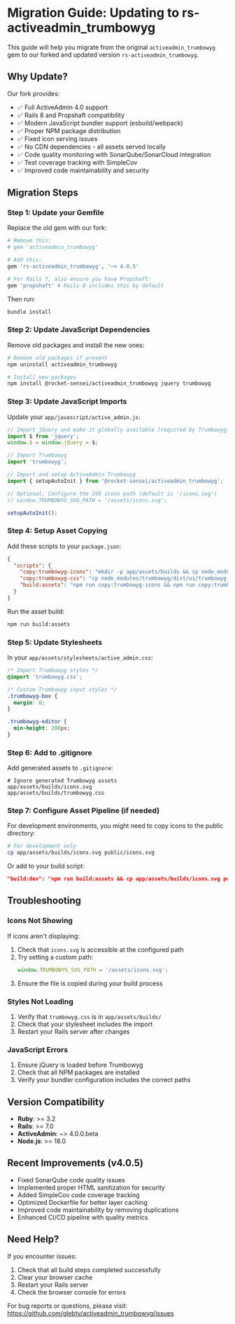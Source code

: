 # Migration Guide: Updating to rs-activeadmin_trumbowyg

This guide will help you migrate from the original `activeadmin_trumbowyg` gem to our forked and updated version `rs-activeadmin_trumbowyg`.

## Why Update?

Our fork provides:
- ✅ Full ActiveAdmin 4.0 support
- ✅ Rails 8 and Propshaft compatibility
- ✅ Modern JavaScript bundler support (esbuild/webpack)
- ✅ Proper NPM package distribution
- ✅ Fixed icon serving issues
- ✅ No CDN dependencies - all assets served locally
- ✅ Code quality monitoring with SonarQube/SonarCloud integration
- ✅ Test coverage tracking with SimpleCov
- ✅ Improved code maintainability and security

## Migration Steps

### Step 1: Update your Gemfile

Replace the old gem with our fork:

```ruby
# Remove this:
# gem 'activeadmin_trumbowyg'

# Add this:
gem 'rs-activeadmin_trumbowyg', '~> 4.0.5'

# For Rails 7, also ensure you have Propshaft:
gem 'propshaft' # Rails 8 includes this by default
```

Then run:
```bash
bundle install
```

### Step 2: Update JavaScript Dependencies

Remove old packages and install the new ones:

```bash
# Remove old packages if present
npm uninstall activeadmin_trumbowyg

# Install new packages
npm install @rocket-sensei/activeadmin_trumbowyg jquery trumbowyg
```

### Step 3: Update JavaScript Imports

Update your `app/javascript/active_admin.js`:

```javascript
// Import jQuery and make it globally available (required by Trumbowyg)
import $ from 'jquery';
window.$ = window.jQuery = $;

// Import Trumbowyg
import 'trumbowyg';

// Import and setup ActiveAdmin Trumbowyg
import { setupAutoInit } from '@rocket-sensei/activeadmin_trumbowyg';

// Optional: Configure the SVG icons path (default is '/icons.svg')
// window.TRUMBOWYG_SVG_PATH = '/assets/icons.svg';

setupAutoInit();
```

### Step 4: Setup Asset Copying

Add these scripts to your `package.json`:

```json
{
  "scripts": {
    "copy:trumbowyg-icons": "mkdir -p app/assets/builds && cp node_modules/trumbowyg/dist/ui/icons.svg app/assets/builds/icons.svg",
    "copy:trumbowyg-css": "cp node_modules/trumbowyg/dist/ui/trumbowyg.min.css app/assets/builds/trumbowyg.css",
    "build:assets": "npm run copy:trumbowyg-icons && npm run copy:trumbowyg-css && esbuild app/javascript/*.* --bundle --sourcemap --outdir=app/assets/builds"
  }
}
```

Run the asset build:
```bash
npm run build:assets
```

### Step 5: Update Stylesheets

In your `app/assets/stylesheets/active_admin.css`:

```css
/* Import Trumbowyg styles */
@import 'trumbowyg.css';

/* Custom Trumbowyg input styles */
.trumbowyg-box {
  margin: 0;
}

.trumbowyg-editor {
  min-height: 200px;
}
```

### Step 6: Add to .gitignore

Add generated assets to `.gitignore`:

```gitignore
# Ignore generated Trumbowyg assets
app/assets/builds/icons.svg
app/assets/builds/trumbowyg.css
```

### Step 7: Configure Asset Pipeline (if needed)

For development environments, you might need to copy icons to the public directory:

```bash
# For development only
cp app/assets/builds/icons.svg public/icons.svg
```

Or add to your build script:
```json
"build:dev": "npm run build:assets && cp app/assets/builds/icons.svg public/icons.svg"
```

## Troubleshooting

### Icons Not Showing

If icons aren't displaying:

1. Check that `icons.svg` is accessible at the configured path
2. Try setting a custom path:
   ```javascript
   window.TRUMBOWYG_SVG_PATH = '/assets/icons.svg';
   ```
3. Ensure the file is copied during your build process

### Styles Not Loading

1. Verify that `trumbowyg.css` is in `app/assets/builds/`
2. Check that your stylesheet includes the import
3. Restart your Rails server after changes

### JavaScript Errors

1. Ensure jQuery is loaded before Trumbowyg
2. Check that all NPM packages are installed
3. Verify your bundler configuration includes the correct paths

## Version Compatibility

- **Ruby**: >= 3.2
- **Rails**: >= 7.0
- **ActiveAdmin**: ~> 4.0.0.beta
- **Node.js**: >= 18.0

## Recent Improvements (v4.0.5)

- Fixed SonarQube code quality issues
- Implemented proper HTML sanitization for security
- Added SimpleCov code coverage tracking
- Optimized Dockerfile for better layer caching
- Improved code maintainability by removing duplications
- Enhanced CI/CD pipeline with quality metrics

## Need Help?

If you encounter issues:
1. Check that all build steps completed successfully
2. Clear your browser cache
3. Restart your Rails server
4. Check the browser console for errors

For bug reports or questions, please visit:
https://github.com/glebtv/activeadmin_trumbowyg/issues